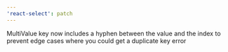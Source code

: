 ```yaml
---
'react-select': patch
---
```


MultiValue key now includes a hyphen between the value and the index to prevent edge cases where you could get a duplicate key error
